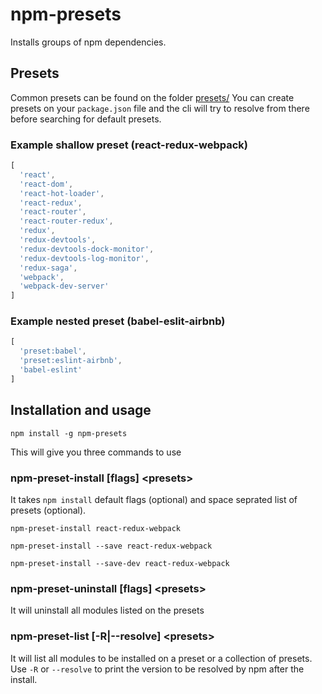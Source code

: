 # npm-presets
Installs groups of npm dependencies.

## Presets
Common presets can be found on the folder [presets/]()
You can create presets on your `package.json` file and the cli will try to resolve from there before searching for default presets.

### Example shallow preset (react-redux-webpack)
```javascript
[
  'react',
  'react-dom',
  'react-hot-loader',
  'react-redux',
  'react-router',
  'react-router-redux',
  'redux',
  'redux-devtools',
  'redux-devtools-dock-monitor',
  'redux-devtools-log-monitor',
  'redux-saga',
  'webpack',
  'webpack-dev-server'
]
```
### Example nested preset (babel-eslit-airbnb)
```javascript
[
  'preset:babel',
  'preset:eslint-airbnb',
  'babel-eslint'
]
```

## Installation and usage
`npm install -g npm-presets`

This will give you three commands to use

### npm-preset-install [flags] &lt;presets&gt;
It takes `npm install` default flags (optional) and space seprated list of presets (optional).  
```
npm-preset-install react-redux-webpack

npm-preset-install --save react-redux-webpack

npm-preset-install --save-dev react-redux-webpack
``` 
### npm-preset-uninstall [flags] &lt;presets&gt;
It will uninstall all modules listed on the presets 

### npm-preset-list [-R|--resolve] &lt;presets&gt;
It will list all modules to be installed on a preset or a collection of presets.  
Use `-R` or `--resolve` to print the version to be resolved by npm after the install.
